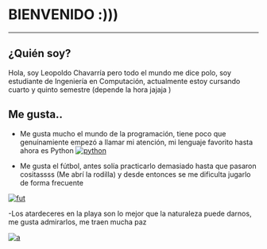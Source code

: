 # BIENVENIDO :)))

------------

## ¿Quién soy?

Hola, soy Leopoldo Chavarría pero todo el mundo me dice polo, soy estudiante de Ingeniería en Computación, actualmente estoy cursando cuarto y quinto semestre (depende la hora jajaja )

## Me gusta..

- Me gusta mucho el mundo de la programación, tiene poco que genuínamiente empezó a llamar mi atención, mi lenguaje favorito hasta ahora es Python
[![python](https://upload.wikimedia.org/wikipedia/commons/thumb/0/0a/Python.svg/640px-Python.svg.png "python")](http://https://upload.wikimedia.org/wikipedia/commons/thumb/0/0a/Python.svg/640px-Python.svg.png "python")

- Me gusta el fútbol, antes solía practicarlo demasiado hasta que pasaron cositassss (Me abrí la rodilla) y desde entonces se me dificulta jugarlo de forma frecuente 

[![fut](https://i.ytimg.com/vi/taxldmY8V-Y/maxresdefault.jpg "fut")](http://https://i.ytimg.com/vi/taxldmY8V-Y/maxresdefault.jpg "fut")


-Los atardeceres en la playa son lo mejor que la naturaleza puede darnos, me gusta admirarlos, me traen mucha paz 

[![a](https://plus.unsplash.com/premium_photo-1663954865003-43333b9d5925?fm=jpg&q=60&w=3000&ixlib=rb-4.0.3&ixid=M3wxMjA3fDB8MHxzZWFyY2h8MXx8Zm9uZG8lMjBkZSUyMHBsYXlhJTIwYWwlMjBhdGFyZGVjZXJ8ZW58MHx8MHx8fDA%3D "a")](http://https://plus.unsplash.com/premium_photo-1663954865003-43333b9d5925?fm=jpg&q=60&w=3000&ixlib=rb-4.0.3&ixid=M3wxMjA3fDB8MHxzZWFyY2h8MXx8Zm9uZG8lMjBkZSUyMHBsYXlhJTIwYWwlMjBhdGFyZGVjZXJ8ZW58MHx8MHx8fDA%3D "a")

